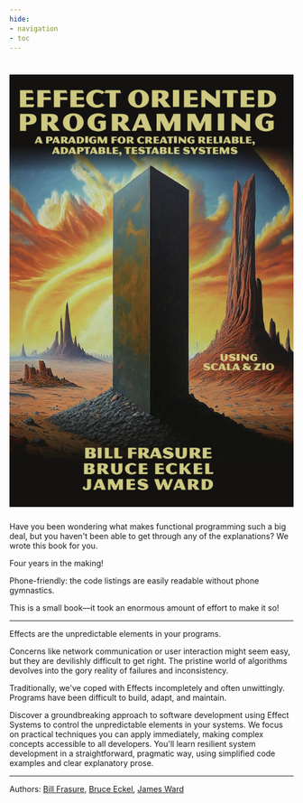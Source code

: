 ```yaml
---
hide:
- navigation
- toc
---
```


# ![](img/EOPFrontCover.png)

Have you been wondering what makes functional programming such a big deal, but you haven't been able to get through any of the explanations? We wrote this book for you.

Four years in the making!

Phone-friendly: the code listings are easily readable without phone gymnastics.

This is a small book—it took an enormous amount of effort to make it so!

---

Effects are the unpredictable elements in your programs.

Concerns like network communication or user interaction might seem easy, but they are devilishly difficult to get right. The pristine world of algorithms devolves into the gory reality of failures and inconsistency.

Traditionally, we've coped with Effects incompletely and often unwittingly. Programs have been difficult to build, adapt, and maintain.

Discover a groundbreaking approach to software development using Effect Systems to control the unpredictable elements in your systems. We focus on practical techniques you can apply immediately, making complex concepts accessible to all developers. You'll learn resilient system development in a straightforward, pragmatic way, using simplified code examples and clear explanatory prose.

---

Authors: [Bill Frasure](https://leanpub.com/u/billfrasure), [Bruce Eckel](https://leanpub.com/u/BruceEckel), [James Ward](https://leanpub.com/u/jlward4th)
